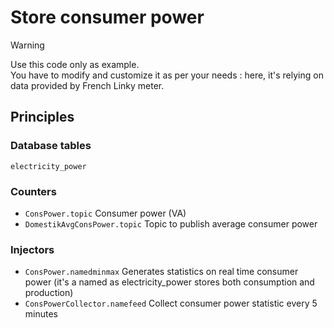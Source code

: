 # Store consumer power

> [!WARNING]  
> Use this code only as example.<br>
> You have to modify and customize it as per your needs : 
> here, it's relying on data provided by French Linky meter.

## Principles

### Database tables

`electricity_power`

### Counters

- `ConsPower.topic` Consumer power (VA)
- `DomestikAvgConsPower.topic` Topic to publish average consumer power

### Injectors

- `ConsPower.namedminmax` Generates statistics on real time consumer power (it's a named as electricity_power stores both consumption and production)
- `ConsPowerCollector.namefeed` Collect consumer power statistic every 5 minutes
